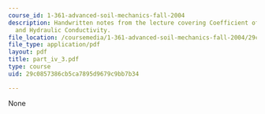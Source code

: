 ```yaml
---
course_id: 1-361-advanced-soil-mechanics-fall-2004
description: Handwritten notes from the lecture covering Coefficient of Permeability
  and Hydraulic Conductivity.
file_location: /coursemedia/1-361-advanced-soil-mechanics-fall-2004/29c0857386cb5ca7895d9679c9bb7b34_part_iv_3.pdf
file_type: application/pdf
layout: pdf
title: part_iv_3.pdf
type: course
uid: 29c0857386cb5ca7895d9679c9bb7b34

---
```

None